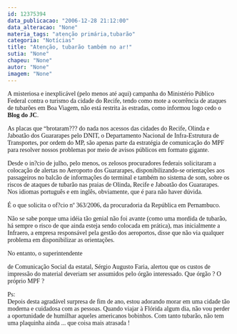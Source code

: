 ```yaml
---
id: 12375394
data_publicacao: "2006-12-28 21:12:00"
data_alteracao: "None"
materia_tags: "atenção primária,tubarão"
categoria: "Notícias"
title: "Atenção, tubarão também no ar!"
sutia: "None"
chapeu: "None"
autor: "None"
imagem: "None"
---
```

<p><P><FONT face=Verdana>A&nbsp;misteriosa e inexplicável (pelo menos até aqui)&nbsp;campanha do Ministério Público Federal contra o turismo da cidade do Recife, tendo como mote a ocorrência de ataques de tubarões em Boa Viagem, não está restrita às estradas, como informou logo cedo o <STRONG>Blog do JC</STRONG>.</FONT></P></p>
<p><P><FONT face=Verdana>As placas que “brotaram??? do nada nos acessos das cidades do Recife, Olinda e Jaboatão dos Guararapes pelo DNIT, o Departamento Nacional de Infra-Estrutura de Transportes, por ordem do MP, são apenas parte da estratégia de comunicação do MPF para resolver nossos problemas por meio de avisos públicos em formato gigante.</FONT></P></p>
<p><P><FONT face=Verdana>Desde o in?cio de julho, pelo menos, os zelosos procuradores federais solicitaram a colocação de alertas no Aeroporto dos Guararapes, disponibilizando-se orientações aos passageiros no balcão de informações do terminal e também no sistema de som, sobre os riscos de ataques de tubarão nas praias de Olinda, Recife e Jaboatão dos Guararapes. <BR>Nos idiomas português e em inglês, obviamente, que é para não haver dúvida.</FONT></P></p>
<p><P><FONT face=Verdana>É o que solicita o of?cio nº 363/2006, da procuradoria da República em Pernambuco.</FONT></P></p>
<p><P><FONT face=Verdana>Não se sabe porque uma idéia tão genial não foi avante (como uma mordida de tubarão, há sempre o risco de que ainda esteja sendo colocada em prática), mas inicialmente a Infraero, a empresa responsável pela gestão dos aeroportos, disse que não via qualquer problema em disponibilizar as orientações.</FONT></P></p>
<p><P><FONT face=Verdana>No entanto, o superintendente</p>
<p> de Comunicação Social da estatal, Sérgio Augusto Faria, alertou que os custos de impressão do material deveriam ser assumidos pelo órgão interessado. Que órgão ? O próprio MPF ?</FONT></P></p>
<p><P><FONT face=Verdana>Ps:<BR>Depois desta agradável surpresa de fim de ano, estou adorando morar em uma cidade tão moderna e cuidadosa com as pessoas. Quando viajar à Flórida algum dia, não vou perder a oportunidade de humilhar aqueles&nbsp;americanos bobinhos. Com tanto tubarão, não tem uma plaquinha ainda ... que coisa mais atrasada !</FONT></P> </p>
